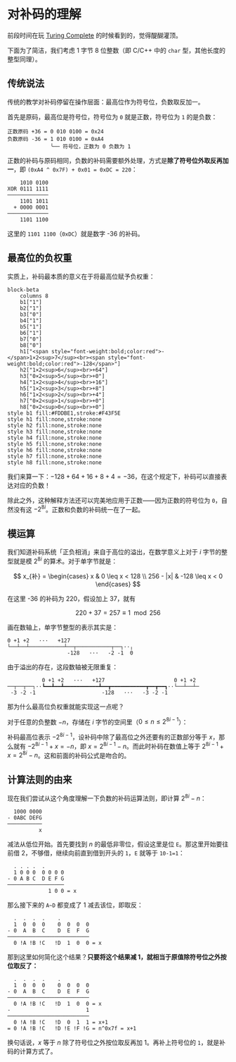 # 对补码的理解

前段时间在玩 [Turing Complete](https://store.steampowered.com/app/1444480/Turing_Complete/) 的时候看到的，觉得醍醐灌顶。

下面为了简洁，我们考虑 1 字节 8 位整数（即 C/C++ 中的 `char` 型，其他长度的整型同理）。

## 传统说法

传统的教学对补码停留在操作层面：最高位作为符号位，负数取反加一。

首先是原码，最高位是符号位，符号位为 `0` 就是正数，符号位为 `1` 的是负数：

```log
正数原码 +36 = 0 010 0100 = 0x24
负数原码 -36 = 1 010 0100 = 0xA4
　　　　       ╰── 符号位，正数为 0 负数为 1
```

正数的补码与原码相同，负数的补码需要额外处理，方式是**除了符号位外取反再加一**，即 `(0xA4 ^ 0x7F) + 0x01 = 0xDC = 220`：

```log
    1010 0100
XOR 0111 1111
─────────────
    1101 1011
  + 0000 0001
─────────────
    1101 1100
```

这里的 `1101 1100`（`0xDC`）就是数字 -36 的补码。

## 最高位的负权重

实质上，补码最本质的意义在于将最高位赋予负权重：

```mermaid
block-beta
    columns 8
  	b1["1"]
  	b2["1"]
  	b3["0"]
  	b4["1"]
  	b5["1"]
    b6["1"]
    b7["0"]
    b8["0"]
    h1["<span style="font-weight:bold;color:red">-</span>1×2<sup>7</sup><br><span style="font-weight:bold;color:red">-128</span>"]
    h2["1×2<sup>6</sup><br>+64"]
    h3["0×2<sup>5</sup><br>+0"]
    h4["1×2<sup>4</sup><br>+16"]
    h5["1×2<sup>3</sup><br>+8"]
    h6["1×2<sup>2</sup><br>+4"]
    h7["0×2<sup>1</sup><br>+0"]
    h8["0×2<sup>0</sup><br>+0"]
style b1 fill:#FDDBE1,stroke:#F43F5E
style h1 fill:none,stroke:none
style h2 fill:none,stroke:none
style h3 fill:none,stroke:none
style h4 fill:none,stroke:none
style h5 fill:none,stroke:none
style h6 fill:none,stroke:none
style h7 fill:none,stroke:none
style h8 fill:none,stroke:none
```

我们来算一下：$-128+64+16+8+4=-36$，在这个规定下，补码可以直接表达对应的负数！

除此之外，这种解释方法还可以完美地应用于正数——因为正数的符号位为 `0`，自然没有这 $-2^{8i}$。正数和负数的补码统一在了一起。

## 模运算

我们知道补码系统「正负相消」来自于高位的溢出，在数学意义上对于 $i$ 字节的整型就是模 $2^{8i}$ 的算术。对于单字节就是：

$$
x_{补} = \begin{cases}
x & 0 \leq x < 128 \\
256 - |x| & -128 \leq x < 0
\end{cases}
$$

在这里 -36 的补码为 220，假设加上 37，就有

$$
220+37=257 \equiv 1 \mod 256
$$

画在数轴上，单字节整型的表示其实是：

```log
0 +1 +2   ···   +127
└──┴──┴───────────┴──┬───────────┬──┐··╷
                   -128   ···   -2 -1  0
```

由于溢出的存在，这段数轴被无限重复：

```log
           0 +1 +2   ···   +127                      0 +1 +2
──┬──┬──┐··┗━━┻━━┻━━━━━━━━━━━┻━━┳━━━━━━━━━━━┳━━┳━━┓··└──┴──┴─
 -3 -2 -1                     -128   ···   -3 -2 -1
```

那为什么最高位负权重就能实现这一点呢？

对于任意的负整数 $-n$，存储在 $i$ 字节的空间里（$0\le n\le2^{8i-1}$）：

补码最高位表示 $-2^{8i-1}$，设补码中除了最高位之外还要有的正数部分等于 $x$，那么就有 $-2^{8i-1}+x=-n$，即 $x=2^{8i-1}-n$。而此时补码在数值上等于 $2^{8i-1}+x=2^{8i}-n$。这和前面的补码公式是吻合的。

## 计算法则的由来

现在我们尝试从这个角度理解一下负数的补码运算法则，即计算 $2^{8i}-n$：

```log
  1000 0000
- 0ABC DEFG
───────────
          x
```

减法从低位开始。首先要找到 $n$ 的最低非零位，假设这里是位 `E`。那这里开始要往前借 2，不够借，继续向前直到借到开头的 `1`，`E` 就等于 `10-1=1`：

```log
  . . . .  .
  1 0 0 0  0 0 0 0
- 0 A B C  D E F G
──────────────────
             1 0 0 = x
```

那么接下来的 `A~D` 都变成了 1 减去该位，即取反：

```log
  .  .  .  .    .
  1  0  0  0    0  0  0  0
- 0  A  B  C    D  E  F  G
──────────────────────────
  0 !A !B !C   !D  1  0  0 = x
```

那到这里如何简化这个结果？**只要将这个结果减 1，就相当于原值除符号位之外按位取反了：**

```log
  .  .  .  .    .
  1  0  0  0    0  0  0  0
- 0  A  B  C    D  E  F  G
──────────────────────────
  0 !A !B !C   !D  1  0  0 = x
-                        1
──────────────────────────
  0 !A !B !C   !D  0  1  1 = x+1
= 0 !A !B !C   !D !E !F !G = n^0x7f = x+1
```

换句话说，$x$ 等于 $n$ 除了符号位之外按位取反再加 1。再补上符号位的 `1`，就是补码的计算方式了。
